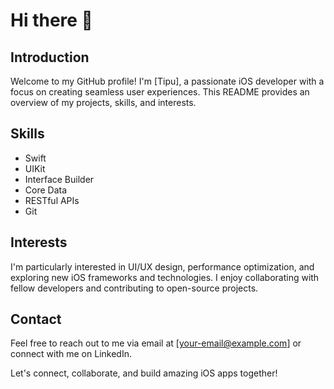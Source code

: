 # Hi there 👋

## Introduction
Welcome to my GitHub profile! I'm [Tipu], a passionate iOS developer with a focus on creating seamless user experiences. This README provides an overview of my projects, skills, and interests.

## Skills
- Swift
- UIKit
- Interface Builder
- Core Data
- RESTful APIs
- Git

## Interests
I'm particularly interested in UI/UX design, performance optimization, and exploring new iOS frameworks and technologies. I enjoy collaborating with fellow developers and contributing to open-source projects.

## Contact
Feel free to reach out to me via email at [your-email@example.com] or connect with me on LinkedIn.

Let's connect, collaborate, and build amazing iOS apps together!
